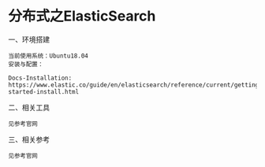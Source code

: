 # 分布式之ElasticSearch
一、环境搭建
```
当前使用系统：Ubuntu18.04
安装与配置：

Docs-Installation:
https://www.elastic.co/guide/en/elasticsearch/reference/current/getting-started-install.html
```
二、相关工具
```
见参考官网
```
三、相关参考
```
见参考官网
```